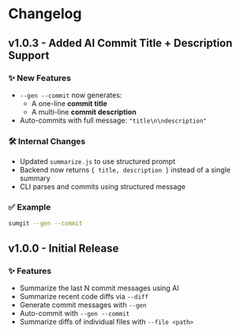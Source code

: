 # Changelog

## v1.0.3 - Added AI Commit Title + Description Support

### ✨ New Features
- `--gen --commit` now generates:
  - A one-line **commit title**
  - A multi-line **commit description**
- Auto-commits with full message: `"title\n\ndescription"`

### 🛠️ Internal Changes
- Updated `summarize.js` to use structured prompt
- Backend now returns `{ title, description }` instead of a single summary
- CLI parses and commits using structured message

### ✅ Example
```bash
sumgit --gen --commit
```

## v1.0.0 - Initial Release

### ✨ Features
- Summarize the last N commit messages using AI
- Summarize recent code diffs via `--diff`
- Generate commit messages with `--gen`
- Auto-commit with `--gen --commit`
- Summarize diffs of individual files with `--file <path>`
